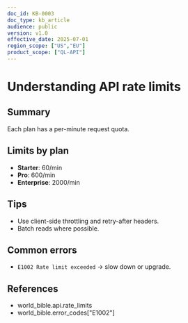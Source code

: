 ```yaml
---
doc_id: KB-0003
doc_type: kb_article
audience: public
version: v1.0
effective_date: 2025-07-01
region_scope: ["US","EU"]
product_scope: ["QL-API"]
---
```

# Understanding API rate limits

## Summary
Each plan has a per-minute request quota.

## Limits by plan
- **Starter**: 60/min
- **Pro**: 600/min
- **Enterprise**: 2000/min

## Tips
- Use client-side throttling and retry-after headers.
- Batch reads where possible.

## Common errors
- `E1002 Rate limit exceeded` → slow down or upgrade.

## References
- world_bible.api.rate_limits
- world_bible.error_codes["E1002"]
